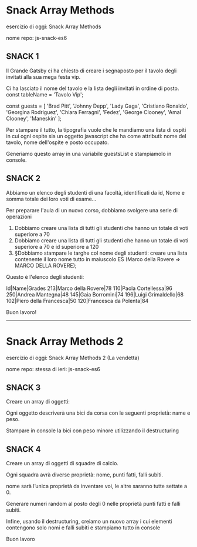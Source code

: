 # Snack Array Methods

esercizio di oggi: Snack Array Methods

nome repo: js-snack-es6

## SNACK 1
Il Grande Gatsby ci ha chiesto di creare i segnaposto per il tavolo degli invitati alla sua mega festa vip.

Ci ha lasciato il nome del tavolo  e la lista degli invitati in ordine di posto.
const tableName = 'Tavolo Vip';


const guests = [
  'Brad Pitt',
  'Johnny Depp',
  'Lady Gaga',
  'Cristiano Ronaldo',
  'Georgina Rodriguez',
  'Chiara Ferragni',
  'Fedez',
  'George Clooney',
  'Amal Clooney',
  'Maneskin'
];

Per stampare il tutto,  la tipografia  vuole che le mandiamo una lista di ospiti in cui ogni ospite sia un oggetto javascript che ha come attributi: nome del tavolo, nome dell'ospite e posto occupato.

Generiamo questo array in una variabile guestsList e stampiamolo in console.

## SNACK 2
Abbiamo un elenco degli studenti di una facoltà, identificati da id, Nome e somma totale dei loro voti di esame...

Per preparare l'aula di un nuovo corso, dobbiamo svolgere una serie di operazioni
1. Dobbiamo creare una lista di tutti gli studenti che hanno un totale di voti superiore a 70
2. Dobbiamo creare una lista di tutti gli studenti che hanno un totale di voti superiore a 70 e id superiore a 120
3. §Dobbiamo stampare le targhe col nome degli studenti: creare una lista contenente il loro nome tutto in maiuscolo ES (Marco della Rovere => MARCO DELLA ROVERE);

Questo è l'elenco degli studenti:

Id|Name|Grades
213|Marco della Rovere|78
110|Paola Cortellessa|96
250|Andrea Mantegna|48
145|Gaia Borromini|74
196|Luigi Grimaldello|68
102|Piero della Francesca|50
120|Francesca da Polenta|84

Buon lavoro! 

<hr>

# Snack Array Methods 2

esercizio di oggi: Snack Array Methods 2 (La vendetta)

nome repo:  stessa di ieri: js-snack-es6

## SNACK 3
Creare un array di oggetti:

Ogni oggetto descriverà una bici da corsa con le seguenti proprietà: name e peso.

Stampare in console la bici con peso minore utilizzando il destructuring
## SNACK 4
Creare un array di oggetti di squadre di calcio.

Ogni squadra avrà diverse proprietà: nome, punti fatti, falli subiti.

nome sarà l’unica proprietà da inventare voi, le altre saranno tutte settate a 0.

Generare numeri random al posto degli 0 nelle proprietà punti fatti e falli subiti.

Infine, usando il destructuring, creiamo un nuovo array i cui elementi contengono solo nomi e falli subiti e stampiamo tutto in console

Buon lavoro
